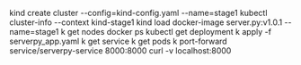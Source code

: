 kind create cluster --config=kind-config.yaml --name=stage1
kubectl cluster-info --context kind-stage1
kind load docker-image server.py:v1.0.1 --name=stage1
k get nodes
docker ps
kubectl get deployment 
k apply -f serverpy_app.yaml
k get service
k get pods
k port-forward service/serverpy-service 8000:8000
curl -v localhost:8000